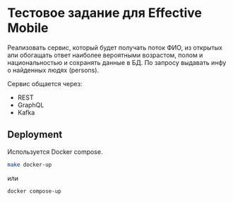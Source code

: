 # Тестовое задание для Effective Mobile

Реализовать сервис, который будет получать поток ФИО, из открытых апи обогащать
ответ наиболее вероятными возрастом, полом и национальностью и сохранять данные в
БД. По запросу выдавать инфу о найденных людях (persons).

Cервис общается через:

- REST
- GraphQL
- Kafka

## Deployment

Используется Docker compose.

```bash
make docker-up
```

или

```bash
docker compose-up
```